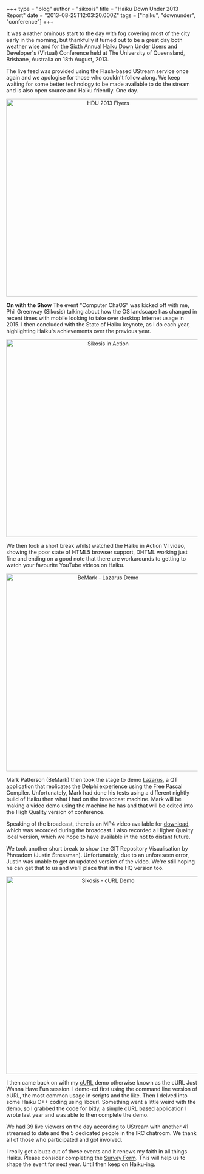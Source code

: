 +++
type = "blog"
author = "sikosis"
title = "Haiku Down Under 2013 Report"
date = "2013-08-25T12:03:20.000Z"
tags = ["haiku", "downunder", "conference"]
+++

It was a rather ominous start to the day with fog covering most of the city early in the morning, but thankfully it turned out to be a great day both weather wise and for the Sixth Annual <a href="http://haikudownunder.com/">Haiku Down Under</a> Users and Developer's (Virtual) Conference held at The University of Queensland, Brisbane, Australia on 18th August, 2013. 

The live feed was provided using the Flash-based UStream service once again and we apologise for those who couldn't follow along. We keep waiting for some better technology to be made available to do the stream and is also open source and Haiku friendly. One day.

<div align="center"><img src="http://haikudownunder.com/gallery/photo.php?48" width="520" alt="HDU 2013 Flyers" /></div>

<!--more-->

<b>On with the Show</b>
The event "Computer ChaOS" was kicked off with me, Phil Greenway (Sikosis) talking about how the OS landscape has changed in recent times with mobile looking to take over desktop Internet usage in 2015. I then concluded with the State of Haiku keynote, as I do each year, highlighting Haiku's achievements over the previous year.

<div align="center"><img src="http://haikudownunder.com/gallery/photo.php?44" width="520" alt="Sikosis in Action" /></div>

We then took a short break whilst watched the Haiku in Action VI video, showing the poor state of HTML5 browser support, DHTML working just fine and ending on a good note that there are workarounds to getting to watch your favourite YouTube videos on Haiku.

<div align="center"><img src="http://haikudownunder.com/gallery/photo.php?46" width="520" alt="BeMark - Lazarus Demo" /></div>

Mark Patterson (BeMark) then took the stage to demo <a href="http://www.lazarus.freepascal.org/">Lazarus</a>, a QT application that replicates the Delphi experience using the Free Pascal Compiler. Unfortunately, Mark had done his tests using a different nightly build of Haiku then what I had on the broadcast machine. Mark will be making a video demo using the machine he has and that will be edited into the High Quality version of conference.

Speaking of the broadcast, there is an MP4 video available for <a href="http://haikudownunder.com/video/">download</a>, which was recorded during the broadcast. I also recorded a Higher Quality local version, which we hope to have available in the not to distant future.

We took another short break to show the GIT Repository Visualisation by Phreadom (Justin Stressman). Unfortunately, due to an unforeseen error, Justin was unable to get an updated version of the video. We're still hoping he can get that to us and we'll place that in the HQ version too.

<div align="center"><img src="http://haikudownunder.com/gallery/photo.php?43" width="520" alt="Sikosis - cURL Demo" /></div>

I then came back on with my <a href="http://curl.haxx.se/">cURL</a> demo otherwise known as the cURL Just Wanna Have Fun session. I demo-ed first using the command line version of cURL, the most common usage in scripts and the like. Then I delved into some Haiku C++ coding using libcurl. Something went a little weird with the demo, so I grabbed the code for <a href="http://dailyhaiku.net/apps/bitly/">bitly</a>, a simple cURL based application I wrote last year and was able to then complete the demo.

We had 39 live viewers on the day according to UStream with another 41 streamed to date and the 5 dedicated people in the IRC chatroom. We thank all of those who participated and got involved. 

I really get a buzz out of these events and it renews my faith in all things Haiku. Please consider completing the <a href="http://survs.com/survey/10jlchbytz">Survey Form</a>. This will help us to shape the event for next year. Until then keep on Haiku-ing.